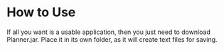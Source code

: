 # How to Use
If all you want is a usable application, then you just need to download Planner.jar. Place it in its own folder, as it will create text files for saving. 

